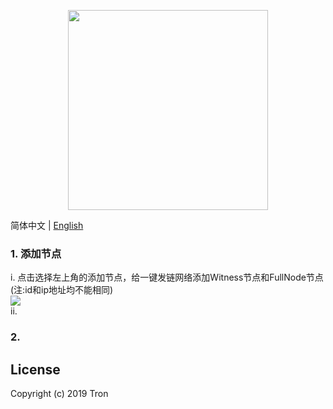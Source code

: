 <p align="center">
  <img width="320" src="https://tronscan.org/static/media/tron-banner-1.e40b3379.png">
</p>

简体中文 | [English](./README.md)


### 1. 添加节点
i. 点击选择左上角的添加节点，给一键发链网络添加Witness节点和FullNode节点(注:id和ip地址均不能相同)   
![](https://github.com/wubinTron/one-click-deployment/blob/develop/steps/img/add_node.png)   
ii. 
### 2. 
## License

Copyright (c) 2019 Tron
